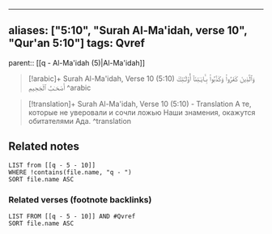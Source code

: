 
---
aliases: ["5:10", "Surah Al-Ma'idah, verse 10", "Qur'an 5:10"]
tags: Qvref
---

parent:: [[q - Al-Ma'idah (5)|Al-Ma'idah]]

> [!arabic]+ Surah Al-Ma'idah, Verse 10 (5:10)
> <span class="quran-arabic">وَٱلَّذِينَ كَفَرُوا۟ وَكَذَّبُوا۟ بِـَٔايَـٰتِنَآ أُو۟لَـٰٓئِكَ أَصْحَـٰبُ ٱلْجَحِيمِ</span>
^arabic

> [!translation]+ Surah Al-Ma'idah, Verse 10 (5:10) - Translation
> А те, которые не уверовали и сочли ложью Наши знамения, окажутся обитателями Ада.
^translation



## Related notes
```dataview
LIST from [[q - 5 - 10]]
WHERE !contains(file.name, "q - ")
SORT file.name ASC
```

### Related verses (footnote backlinks)
```dataview
LIST FROM [[q - 5 - 10]] AND #Qvref
SORT file.name ASC
```

